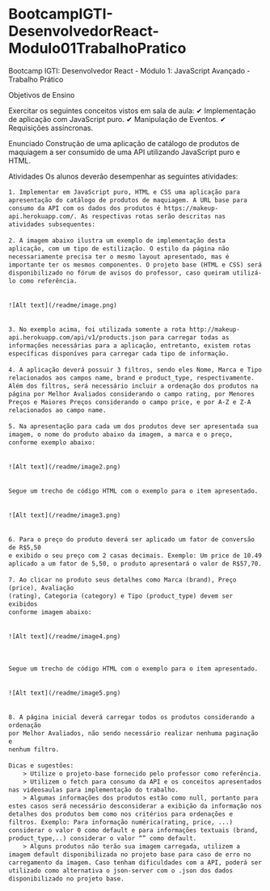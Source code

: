 # BootcampIGTI-DesenvolvedorReact-Modulo01TrabalhoPratico
 Bootcamp IGTI: Desenvolvedor React - Módulo 1: JavaScript Avançado - Trabalho Prático

Objetivos de Ensino

Exercitar os seguintes conceitos vistos em sala de aula:
✔ Implementação de aplicação com JavaScript puro.
✔ Manipulação de Eventos.
✔ Requisições assíncronas.

Enunciado
Construção de uma aplicação de catálogo de produtos de maquiagem a ser 
consumido de uma API utilizando JavaScript puro e HTML.

Atividades
Os alunos deverão desempenhar as seguintes atividades:

    1. Implementar em JavaScript puro, HTML e CSS uma aplicação para apresentação do catálogo de produtos de maquiagem. A URL base para 
    consumo da API com os dados dos produtos é https://makeup-api.herokuapp.com/. As respectivas rotas serão descritas nas atividades subsequentes:

    2. A imagem abaixo ilustra um exemplo de implementação desta aplicação, com um tipo de estilização. O estilo da página não necessariamente precisa ter o mesmo layout apresentado, mas é importante ter os mesmos componentes. O projeto base (HTML e CSS) será disponibilizado no fórum de avisos do professor, caso queiram utilizá-lo como referência.


    ![Alt text](/readme/image.png)


    3. No exemplo acima, foi utilizada somente a rota http://makeup-api.herokuapp.com/api/v1/products.json para carregar todas as informações necessárias para a aplicação, entretanto, existem rotas específicas disponíves para carregar cada tipo de informação.

    4. A aplicação deverá possuir 3 filtros, sendo eles Nome, Marca e Tipo relacionados aos campos name, brand e product_type, respectivamente. Além dos filtros, será necessário incluir a ordenação dos produtos na página por Melhor Avaliados considerando o campo rating, por Menores Preços e Maiores Preços considerando o campo price, e por A-Z e Z-A relacionados ao campo name. 

    5. Na apresentação para cada um dos produtos deve ser apresentada sua imagem, o nome do produto abaixo da imagem, a marca e o preço, conforme exemplo abaixo:
    

    ![Alt text](/readme/image2.png)


    Segue um trecho de código HTML com o exemplo para o item apresentado.
    

    ![Alt text](/readme/image3.png)
    
    
    6. Para o preço do produto deverá ser aplicado um fator de conversão de R$5,50 
    e exibido o seu preço com 2 casas decimais. Exemplo: Um price de 10.49 
    aplicado a um fator de 5,50, o produto apresentará o valor de R$57,70.

    7. Ao clicar no produto seus detalhes como Marca (brand), Preço (price), Avaliação 
    (rating), Categoria (category) e Tipo (product_type) devem ser exibidos 
    conforme imagem abaixo:
    

    ![Alt text](/readme/image4.png)



    Segue um trecho de código HTML com o exemplo para o item apresentado.


    ![Alt text](/readme/image5.png)


    8. A página inicial deverá carregar todos os produtos considerando a ordenação 
    por Melhor Avaliados, não sendo necessário realizar nenhuma paginação e 
    nenhum filtro.
    
    Dicas e sugestões:
        > Utilize o projeto-base fornecido pelo professor como referência.
        > Utilizem o fetch para consumo da API e os conceitos apresentados nas videosaulas para implementação do trabalho.
        > Algumas informações dos produtos estão como null, portanto para estes casos será necessário desconsiderar a exibição da informação nos detalhes dos produtos bem como nos critérios para ordenações e filtros. Exemplo: Para informação numérica(rating, price, ...) considerar o valor 0 como default e para informações textuais (brand, product_type,..) considerar o valor “” como default.
        > Alguns produtos não terão sua imagem carregada, utilizem a imagem default disponibilizada no projeto base para caso de erro no carregamento da imagem. Caso tenham dificuldades com a API, poderá ser utilizado como alternativa o json-server com o .json dos dados disponibilizado no projeto base.